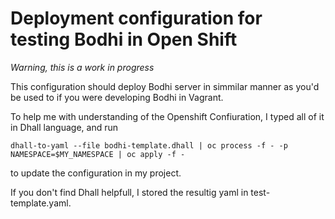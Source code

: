 # Deployment configuration for testing Bodhi in Open Shift

*Warning, this is a work in progress*

This configuration should deploy Bodhi server in simmilar manner as you'd
be used to if you were developing Bodhi in Vagrant.

To help me with understanding of the Openshift Confiuration, I typed all of it in Dhall language,
and run

`dhall-to-yaml --file bodhi-template.dhall | oc process -f - -p NAMESPACE=$MY_NAMESPACE | oc apply -f -`

to update the configuration in my project.

If you don't find Dhall helpfull, I stored the resultig yaml in test-template.yaml.
